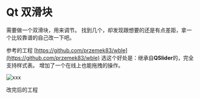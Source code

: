# Qt 双滑块

需要做一个双滑块，用来调节。
找到几个，却发现跟想要的还是有点差距，拿一个比较靠谱的自己改一下吧。

参考的工程     [https://github.com/przemek83/wble](https://github.com/przemek83/wble)
选这个好处是：继承自**QSlider**的，完全支持样式表。
增加了一个在线上也能拖拽的操作。


![xxx](https://cdn.jsdelivr.net/gh/BeyondXinXin/BeyondXinXIn@main/PixX/xxx.vo15s8z0334.gif)


改完后的工程






